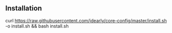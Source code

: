 ## Installation
curl https://raw.githubusercontent.com/jdearly/core-config/master/install.sh -o install.sh && bash install.sh
